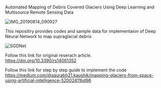 Automated Mapping of Debris Covered Glaciers Using Deep Learning and Multisource Remote Sensing Data

![IMG_20190814_090927](https://github.com/Sk-2103/Automated-mapping-of-debris-covered-glaciers-using-deep-learning-and-multisource-remote-sensing-data/assets/60341699/1e8eb556-c43a-4508-8821-de5caa67a028) 


This repositiry provides codes and sample data for implementaion of Deep Neural Network to map supraglacial debris


![SGDNet](https://github.com/Sk-2103/Automated-mapping-of-debris-covered-glaciers-using-deep-learning-and-multisource-remote-sensing-data/assets/60341699/22c8dc09-cd47-415b-bf74-1160aad28bf7)


Follow this link for original reserach article.
https://doi.org/10.3390/rs14061352 

Follow this link for step by step guide to implement the code
https://medium.com/@saurabh21.kaushik/mapping-glaciers-from-space-using-artificial-intelligence-52002411bd96 

